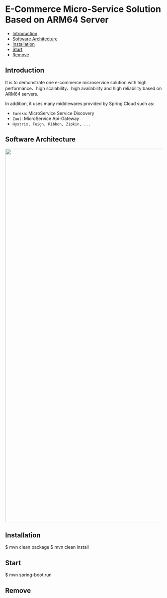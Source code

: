 # E-Commerce Micro-Service Solution Based on ARM64 Server 

* [Introduction](#1)
* [Software Architecture ](#2)
* [Installation](#3)
* [Start](#4)
* [Remove](#5)

## <a name="1">Introduction</a>

It is to demonstrate one e-commerce microservice solution with high performance、high scalability、high availability and high reliability based on ARM64 servers. 

In addition, it uses many middlewares provided by Spring Cloud such as:
  * `Eureka`: MicroService Service Discovery
  * `Zuul`: MicroService Api-Gateway
  * `Hystrix, Feign, Ribbon, Zipkin, ...`

## <a name="2">Software Architecture</a>

<center><a href="docs/estuary_e_commerce_micro_service_software_architecture.png"><img src="https://github.com/open-estuary/packages/blob/master/solutions/e-commerce-springcloud-microservices/docs/estuary_e_commerce_micro_service_software_architecture.png" border=0 width=1200></a></center>

## <a name="3">Installation</a>
$ mvn clean package
$ mvn clean install

## <a name="4">Start</a>
$ mvn spring-boot:run

## <a name="5">Remove</a>


